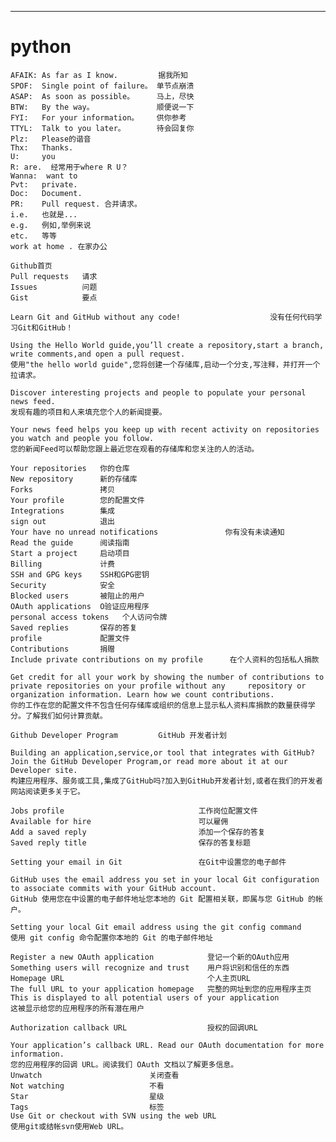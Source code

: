 ----
python
====
    AFAIK: As far as I know.         据我所知
    SPOF:  Single point of failure。 单节点崩溃
    ASAP:  As soon as possible。     马上，尽快
    BTW:   By the way。              顺便说一下
    FYI:   For your information。    供你参考
    TTYL:  Talk to you later。       待会回复你
    Plz:   Please的谐音
    Thx:   Thanks.
    U:     you
    R: are.  经常用于where R U？
    Wanna:  want to
    Pvt:   private.
    Doc:   Document. 
    PR:    Pull request. 合并请求。
    i.e.   也就是... 
    e.g.   例如,举例来说
    etc.   等等
    work at home . 在家办公

    Github首页
    Pull requests   请求
    Issues          问题　
    Gist            要点

    Learn Git and GitHub without any code!                    没有任何代码学习Git和GitHub！

    Using the Hello World guide,you’ll create a repository,start a branch, write comments,and open a pull request.
    使用"the hello world guide",您将创建一个存储库,启动一个分支,写注释，并打开一个拉请求。

    Discover interesting projects and people to populate your personal news feed.
    发现有趣的项目和人来填充您个人的新闻提要。

    Your news feed helps you keep up with recent activity on repositories you watch and people you follow.
    您的新闻Feed可以帮助您跟上最近您在观看的存储库和您关注的人的活动。

    Your repositories   你的仓库
    New repository      新的存储库
    Forks               拷贝
    Your profile        您的配置文件
    Integrations        集成
    sign out            退出
    Your have no unread notifications               你有没有未读通知
    Read the guide      阅读指南
    Start a project     启动项目
    Billing             计费
    SSH and GPG keys    SSH和GPG密钥
    Security            安全
    Blocked users       被阻止的用户
    OAuth applications  O验证应用程序
    personal access tokens   个人访问令牌
    Saved replies       保存的答复
    profile             配置文件
    Contributions       捐赠
    Include private contributions on my profile      在个人资料的包括私人捐款

    Get credit for all your work by showing the number of contributions to private repositories on your profile without any     repository or organization information. Learn how we count contributions.
    你的工作在您的配置文件不包含任何存储库或组织的信息上显示私人资料库捐款的数量获得学分。了解我们如何计算贡献。

    Github Developer Program         GitHub 开发者计划

    Building an application,service,or tool that integrates with GitHub?Join the GitHub Developer Program,or read more about it at our Developer site.
    构建应用程序、服务或工具,集成了GitHub吗?加入到GitHub开发者计划,或者在我们的开发者网站阅读更多关于它。

    Jobs profile                              工作岗位配置文件
    Available for hire                        可以雇佣
    Add a saved reply                         添加一个保存的答复
    Saved reply title                         保存的答复标题

    Setting your email in Git                 在Git中设置您的电子邮件

    GitHub uses the email address you set in your local Git configuration to associate commits with your GitHub account.
    GitHub 使用您在中设置的电子邮件地址您本地的 Git 配置相关联，即属与您 GitHub 的帐户。
    
    Setting your local Git email address using the git config command
    使用 git config 命令配置你本地的 Git 的电子邮件地址

    Register a new OAuth application            登记一个新的OAuth应用
    Something users will recognize and trust    用户将识别和信任的东西
    Homepage URL                                个人主页URL
    The full URL to your application homepage   完整的网址到您的应用程序主页
    This is displayed to all potential users of your application
    这被显示给您的应用程序的所有潜在用户
    
    Authorization callback URL                  授权的回调URL
    
    Your application’s callback URL. Read our OAuth documentation for more information.
    您的应用程序的回调 URL。阅读我们 OAuth 文档以了解更多信息。
    Unwatch                        关闭查看
    Not watching                   不看
    Star                           星级
    Tags                           标签
    Use Git or checkout with SVN using the web URL
    使用git或结帐svn使用Web URL。

